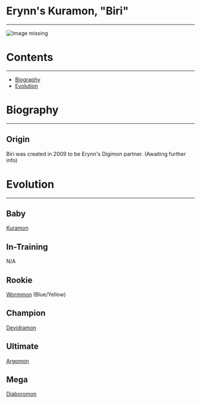 # Erynn's Kuramon, "Biri"
-----
![Image missing]({{site.baseurl}}/wiki/resources/Kuramon.png)

# Contents
-----

- [Biography](#biography)
- [Evolution](#evolution)

# Biography
-----

## Origin
Biri was created in 2009 to be Erynn's Digimon partner. (Awaiting further info)

# Evolution
-----

## Baby  
[Kuramon](http://www.wikimon.net/Kuramon)

## In-Training  
N/A

## Rookie
[Wormmon](http://www.wikimon.net/wormmon) (Blue/Yellow)

## Champion
[Devidramon](http://www.wikimon.net/devidramon)

## Ultimate
[Argomon](http://www.wikimon.net/Argomon_Perfect)

## Mega
[Diaboromon](http://www.wikimon.net/Diaboromon)  
